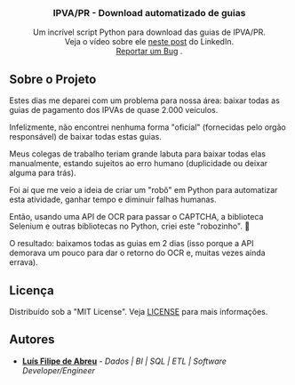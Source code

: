 <br/>
<p align="center">
  <h3 align="center">IPVA/PR - Download automatizado de guias</h3>

  <p align="center">
    Um incrível script Python para download das guias de IPVA/PR.
    <br/>
    Veja o vídeo sobre ele <a href="https://www.linkedin.com/feed/update/urn:li:activity:7152846415482781696/">neste post</a> do LinkedIn.
    <br/>
    <a href="https://github.com/lfeabreu/ipva-pr-download-guias/issues">Reportar um Bug</a>
    .
  </p>
</p>



## Sobre o Projeto

Estes dias me deparei com um problema para nossa área: baixar todas as guias de pagamento dos IPVAs de quase 2.000 veículos.

Infelizmente, não encontrei nenhuma forma "oficial" (fornecidas pelo orgão responsável) de baixar todas estas guias.

Meus colegas de trabalho teriam grande labuta para baixar todas elas manualmente, estando sujeitos ao erro humano (duplicidade ou deixar alguma para trás).

Foi aí que me veio a ideia de criar um "robô" em Python para automatizar esta atividade, ganhar tempo e diminuir falhas humanas.

Então, usando uma API de OCR para passar o CAPTCHA, a biblioteca Selenium e outras bibliotecas no Python, criei este "robozinho". 🤖

O resultado: baixamos todas as guias em 2 dias (isso porque a API demorava um pouco para dar o retorno do OCR e, muitas vezes ainda errava).


## Licença

Distribuído sob a "MIT License". Veja [LICENSE](https://github.com/lfeabreu/ipva-pr-download-guias/blob/main/LICENSE) para mais informações.

## Autores

* **[Luís Filipe de Abreu](https://github.com/lfeabreu/)** - *Dados | BI | SQL | ETL | Software Developer/Engineer*
